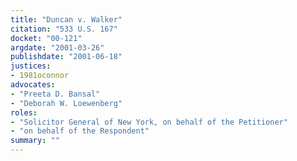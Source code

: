 ```yaml
---
title: "Duncan v. Walker"
citation: "533 U.S. 167"
docket: "00-121"
argdate: "2001-03-26"
publishdate: "2001-06-18"
justices:
- 1981oconnor
advocates:
- "Preeta D. Bansal"
- "Deborah W. Loewenberg"
roles:
- "Solicitor General of New York, on behalf of the Petitioner"
- "on behalf of the Respondent"
summary: ""
---
```


